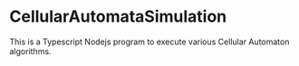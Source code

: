 # CellularAutomataSimulation
This is a Typescript Nodejs program to execute various Cellular Automaton algorithms.
